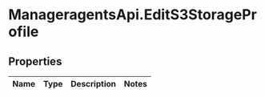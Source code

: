 # ManageragentsApi.EditS3StorageProfile

## Properties
Name | Type | Description | Notes
------------ | ------------- | ------------- | -------------


